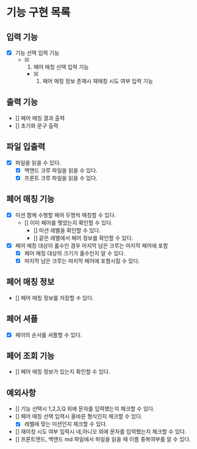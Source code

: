 # 기능 구현 목록
## 입력 기능
- [x] 기능 선택 입력 기능
  - [x] 1. 페어 매칭 선택 입력 기능
    - [x] 1. 페어 매칭 정보 존재시 재매칭 시도 여부 입력 기능

## 출력 기능 
- [] 페어 매칭 결과 출력
- [] 초기화 문구 출력 

## 파일 입출력
- [x] 파일을 읽을 수 있다.
  - [x] 백엔드 크루 파일을 읽을 수 있다.
  - [x] 프론트 크루 파일을 읽을 수 있다.

## 페어 매칭 기능
- [x] 미션 함께 수행할 페어 두명씩 매칭할 수 있다.
  - [] 이미 페어를 맺었는지 확인할 수 있다.
    - [] 미션 레벨을 확인할 수 있다.
    - [] 같은 레벨에서 페어 정보를 확인할 수 있다.
- [x] 페어 매칭 대상이 홀수인 경우 마지막 남은 크루는 마지막 페어에 포함
  - [x] 페어 매칭 대상의 크기가 홀수인지 알 수 있다.
  - [x] 마지막 남은 크루는 마지막 페어에 포함시킬 수 있다.

## 페어 매칭 정보 
- [] 페어 매칭 정보를 저장할 수 있다.

## 페어 셔플
- [x] 페어의 순서를 셔플할 수 있다.

## 페어 조회 기능
- [] 페어 매칭 정보가 있는지 확인할 수 있다.

## 

## 예외사항
- [] 기능 선택시 1,2,3,Q 외에 문자를 입력했는지 체크할 수 있다.
- [] 페어 매칭 선택 입력시 올바른 형식인지 체크할 수 있다.
  - [x] 레벨에 맞는 미션인지 체크할 수 있다.
- [] 재미칭 시도 여부 입력시 네,아니오 외에 문자를 입력했는지 체크할 수 있다.
- [] 프론트엔드, 백엔드 md 파일에서 파일을 읽을 때 이름 중복여부를 알 수 있다.
